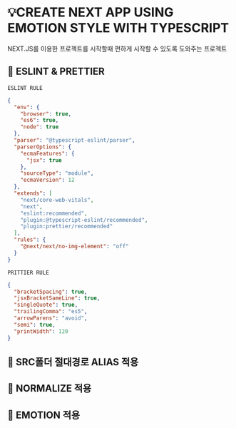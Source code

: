 # 💡CREATE NEXT APP USING EMOTION STYLE WITH TYPESCRIPT

NEXT.JS를 이용한 프로젝트를 시작할때 편하게 시작할 수 있도록 도와주는 프로젝트

## 👋 ESLINT & PRETTIER
`ESLINT RULE`

```json
{
  "env": {
    "browser": true,
    "es6": true,
    "node": true
  },
  "parser": "@typescript-eslint/parser",
  "parserOptions": {
    "ecmaFeatures": {
      "jsx": true
    },
    "sourceType": "module",
    "ecmaVersion": 12
  },
  "extends": [
    "next/core-web-vitals",
    "next",
    "eslint:recommended",
    "plugin:@typescript-eslint/recommended",
    "plugin:prettier/recommended"
  ],
  "rules": {
    "@next/next/no-img-element": "off"
  }
}
```

`PRITTIER RULE`
```json
{
  "bracketSpacing": true,
  "jsxBracketSameLine": true,
  "singleQuote": true,
  "trailingComma": "es5",
  "arrowParens": "avoid",
  "semi": true,
  "printWidth": 120
}

```
## 👋 SRC폴더 절대경로 ALIAS 적용

## 👋 NORMALIZE 적용

## 👋 EMOTION 적용

